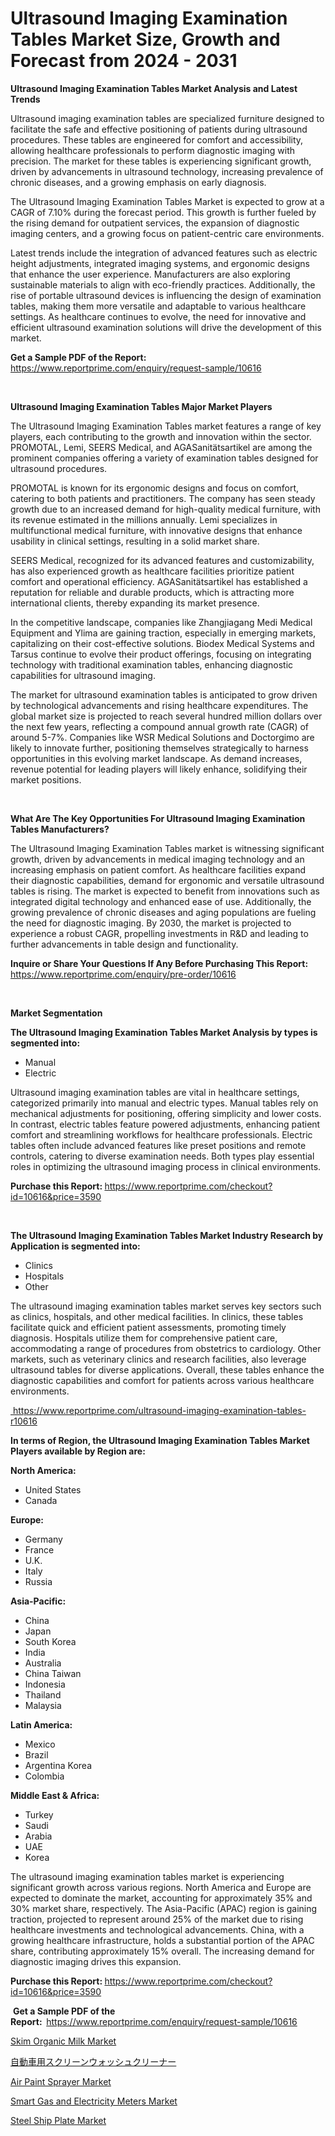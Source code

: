 <p><h1>Ultrasound Imaging Examination Tables Market Size, Growth and Forecast from 2024 - 2031</h1></p><p><strong>Ultrasound Imaging Examination Tables Market Analysis and Latest Trends</strong></p>
<p><p>Ultrasound imaging examination tables are specialized furniture designed to facilitate the safe and effective positioning of patients during ultrasound procedures. These tables are engineered for comfort and accessibility, allowing healthcare professionals to perform diagnostic imaging with precision. The market for these tables is experiencing significant growth, driven by advancements in ultrasound technology, increasing prevalence of chronic diseases, and a growing emphasis on early diagnosis. </p><p>The Ultrasound Imaging Examination Tables Market is expected to grow at a CAGR of 7.10% during the forecast period. This growth is further fueled by the rising demand for outpatient services, the expansion of diagnostic imaging centers, and a growing focus on patient-centric care environments. </p><p>Latest trends include the integration of advanced features such as electric height adjustments, integrated imaging systems, and ergonomic designs that enhance the user experience. Manufacturers are also exploring sustainable materials to align with eco-friendly practices. Additionally, the rise of portable ultrasound devices is influencing the design of examination tables, making them more versatile and adaptable to various healthcare settings. As healthcare continues to evolve, the need for innovative and efficient ultrasound examination solutions will drive the development of this market.</p></p>
<p><strong>Get a Sample PDF of the Report:&nbsp;</strong> <a href="https://www.reportprime.com/enquiry/request-sample/10616">https://www.reportprime.com/enquiry/request-sample/10616</a></p>
<p>&nbsp;</p>
<p><strong>Ultrasound Imaging Examination Tables Major Market Players</strong></p>
<p><p>The Ultrasound Imaging Examination Tables market features a range of key players, each contributing to the growth and innovation within the sector. PROMOTAL, Lemi, SEERS Medical, and AGASanitätsartikel are among the prominent companies offering a variety of examination tables designed for ultrasound procedures.</p><p>PROMOTAL is known for its ergonomic designs and focus on comfort, catering to both patients and practitioners. The company has seen steady growth due to an increased demand for high-quality medical furniture, with its revenue estimated in the millions annually. Lemi specializes in multifunctional medical furniture, with innovative designs that enhance usability in clinical settings, resulting in a solid market share.</p><p>SEERS Medical, recognized for its advanced features and customizability, has also experienced growth as healthcare facilities prioritize patient comfort and operational efficiency. AGASanitätsartikel has established a reputation for reliable and durable products, which is attracting more international clients, thereby expanding its market presence.</p><p>In the competitive landscape, companies like Zhangjiagang Medi Medical Equipment and Ylima are gaining traction, especially in emerging markets, capitalizing on their cost-effective solutions. Biodex Medical Systems and Tarsus continue to evolve their product offerings, focusing on integrating technology with traditional examination tables, enhancing diagnostic capabilities for ultrasound imaging.</p><p>The market for ultrasound examination tables is anticipated to grow driven by technological advancements and rising healthcare expenditures. The global market size is projected to reach several hundred million dollars over the next few years, reflecting a compound annual growth rate (CAGR) of around 5-7%. Companies like WSR Medical Solutions and Doctorgimo are likely to innovate further, positioning themselves strategically to harness opportunities in this evolving market landscape. As demand increases, revenue potential for leading players will likely enhance, solidifying their market positions.</p></p>
<p>&nbsp;</p>
<p><strong>What Are The Key Opportunities For Ultrasound Imaging Examination Tables Manufacturers?</strong></p>
<p><p>The Ultrasound Imaging Examination Tables market is witnessing significant growth, driven by advancements in medical imaging technology and an increasing emphasis on patient comfort. As healthcare facilities expand their diagnostic capabilities, demand for ergonomic and versatile ultrasound tables is rising. The market is expected to benefit from innovations such as integrated digital technology and enhanced ease of use. Additionally, the growing prevalence of chronic diseases and aging populations are fueling the need for diagnostic imaging. By 2030, the market is projected to experience a robust CAGR, propelling investments in R&D and leading to further advancements in table design and functionality.</p></p>
<p><strong>Inquire or Share Your Questions If Any Before Purchasing This Report:</strong> <a href="https://www.reportprime.com/enquiry/pre-order/10616">https://www.reportprime.com/enquiry/pre-order/10616</a></p>
<p>&nbsp;</p>
<p><strong>Market Segmentation</strong></p>
<p><strong>The Ultrasound Imaging Examination Tables Market Analysis by types is segmented into:</strong></p>
<p><ul><li>Manual</li><li>Electric</li></ul></p>
<p><p>Ultrasound imaging examination tables are vital in healthcare settings, categorized primarily into manual and electric types. Manual tables rely on mechanical adjustments for positioning, offering simplicity and lower costs. In contrast, electric tables feature powered adjustments, enhancing patient comfort and streamlining workflows for healthcare professionals. Electric tables often include advanced features like preset positions and remote controls, catering to diverse examination needs. Both types play essential roles in optimizing the ultrasound imaging process in clinical environments.</p></p>
<p><strong>Purchase this Report:&nbsp;</strong><a href="https://www.reportprime.com/checkout?id=10616&price=3590">https://www.reportprime.com/checkout?id=10616&price=3590</a></p>
<p>&nbsp;</p>
<p><strong>The Ultrasound Imaging Examination Tables Market Industry Research by Application is segmented into:</strong></p>
<p><ul><li>Clinics</li><li>Hospitals</li><li>Other</li></ul></p>
<p><p>The ultrasound imaging examination tables market serves key sectors such as clinics, hospitals, and other medical facilities. In clinics, these tables facilitate quick and efficient patient assessments, promoting timely diagnosis. Hospitals utilize them for comprehensive patient care, accommodating a range of procedures from obstetrics to cardiology. Other markets, such as veterinary clinics and research facilities, also leverage ultrasound tables for diverse applications. Overall, these tables enhance the diagnostic capabilities and comfort for patients across various healthcare environments.</p></p>
<p><a href="https://www.reportprime.com/ultrasound-imaging-examination-tables-r10616">&nbsp;https://www.reportprime.com/ultrasound-imaging-examination-tables-r10616</a></p>
<p><strong>In terms of Region, the Ultrasound Imaging Examination Tables Market Players available by Region are:</strong></p>
<p>
    <p> <strong> North America: </strong>
        <ul>
            <li>United States</li>
            <li>Canada</li>
        </ul>
        </p> 
    <p> <strong> Europe: </strong>
        <ul>
            <li>Germany</li>
            <li>France</li>
            <li>U.K.</li>
            <li>Italy</li>
            <li>Russia</li>
        </ul>
        </p> 
    <p> <strong> Asia-Pacific: </strong>
        <ul>
            <li>China</li>
            <li>Japan</li>
            <li>South Korea</li>
            <li>India</li>
            <li>Australia</li>
            <li>China Taiwan</li>
            <li>Indonesia</li>
            <li>Thailand</li>
            <li>Malaysia</li>
        </ul>
        </p> 
    <p> <strong> Latin America: </strong>
        <ul>
            <li>Mexico</li>
            <li>Brazil</li>
            <li>Argentina Korea</li>
            <li>Colombia</li>
        </ul>
        </p> 
    <p> <strong> Middle East & Africa: </strong>
        <ul>
            <li>Turkey</li>
            <li>Saudi</li>
            <li>Arabia</li>
            <li>UAE</li>
            <li>Korea</li>
        </ul>
    </p>
    </p>
<p><p>The ultrasound imaging examination tables market is experiencing significant growth across various regions. North America and Europe are expected to dominate the market, accounting for approximately 35% and 30% market share, respectively. The Asia-Pacific (APAC) region is gaining traction, projected to represent around 25% of the market due to rising healthcare investments and technological advancements. China, with a growing healthcare infrastructure, holds a substantial portion of the APAC share, contributing approximately 15% overall. The increasing demand for diagnostic imaging drives this expansion.</p></p>
<p><strong>Purchase this Report: </strong><a href="https://www.reportprime.com/checkout?id=10616&price=3590">https://www.reportprime.com/checkout?id=10616&price=3590</a></p>
<p>&nbsp;<strong>Get a Sample PDF of the Report:&nbsp;&nbsp;</strong><a href="https://www.reportprime.com/enquiry/request-sample/10616">https://www.reportprime.com/enquiry/request-sample/10616</a></p>
<p><strong></strong></p>
<p><p><a href="https://medium.com/@dovansangxd/the-global-skim-organic-milk-market-identifies-drivers-restraints-opportunities-and-trends-6ae4336868da">Skim Organic Milk Market</a></p><p><a href="https://medium.com/@rudysimonis2023/automotive-screen-wash-cleaner-market-%E3%81%AF-%E3%82%B3%E3%82%B9%E3%83%88%E7%AE%A1%E7%90%86%E3%81%A8%E5%8A%B9%E7%8E%87%E5%90%91%E4%B8%8A%E3%82%92%E5%84%AA%E5%85%88%E3%81%97%E3%81%BE%E3%81%99-%E3%81%95%E3%82%89%E3%81%AB-%E5%A0%B1%E5%91%8A%E6%9B%B8%E3%81%AF%E5%B8%82%E5%A0%B4%E3%81%AE%E9%9C%80%E8%A6%81%E9%9D%A2%E3%81%A8%E4%BE%9B%E7%B5%A6%E9%9D%A2%E3%81%AE%E4%B8%A1%E6%96%B9%E3%82%92%E3%82%AB%E3%83%90%E3%83%BC%E3%81%97%E3%81%A6%E3%81%84%E3%81%BE%E3%81%99-06c804991fc7">自動車用スクリーンウォッシュクリーナー</a></p><p><a href="https://www.linkedin.com/pulse/global-air-paint-sprayer-market-projected-grow-cagr-109-forcasted-4mboe?trackingId=ldnUpWjjT%2BOFcVrUeRHAHw%3D%3D">Air Paint Sprayer Market</a></p><p><a href="https://www.linkedin.com/pulse/smart-gas-electricity-meters-market-outlook-share-analysis--hblne?trackingId=DV%2FNSDTVSLSpTTfsEnEQJQ%3D%3D">Smart Gas and Electricity Meters Market</a></p><p><a href="https://issuu.com/reportprime-2/docs/steel-ship-plate-market-size-2030.p_780c0906860024">Steel Ship Plate Market</a></p></p>